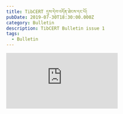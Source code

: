 ```yaml
---
title: TibCERT དུས་དེབ་འདོན་ཐེངས་དང་པོ།
pubDate: 2019-07-30T18:30:00.000Z
category: Bulletin
description: TibCERT Bulletin issue 1
tags:
  - Bulletin
---
```


![tibcert-bulletin-tibetan](https://res.cloudinary.com/daarpik83/image/upload/v1721018652/tibcert-bulletin-tibetan_eahnix.pdf "tibcert-bulletin-tibetan")
